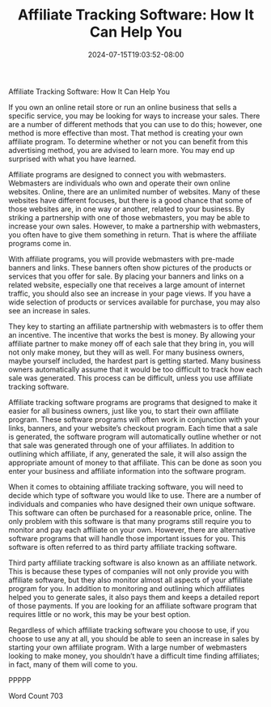 ﻿---
title: "Affiliate Tracking Software:  How It Can Help You"
date: 2024-07-15T19:03:52-08:00
description: "Tracking Software Tips for Web Success"
featured_image: "/images/Tracking Software.jpg"
tags: ["Tracking Software"]
---

Affiliate Tracking Software:  How It Can Help You

If you own an online retail store or run an online business that sells a specific service, you may be looking for ways to increase your sales. There are a number of different methods that you can use to do this; however, one method is more effective than most. That method is creating your own affiliate program. To determine whether or not you can benefit from this advertising method, you are advised to learn more. You may end up surprised with what you have learned.

Affiliate programs are designed to connect you with webmasters. Webmasters are individuals who own and operate their own online websites. Online, there are an unlimited number of websites.  Many of these websites have different focuses, but there is a good chance that some of those websites are, in one way or another, related to your business.  By striking a partnership with one of those webmasters, you may be able to increase your own sales. However, to make a partnership with webmasters, you often have to give them something in return. That is where the affiliate programs come in.  

With affiliate programs, you will provide webmasters with pre-made banners and links. These banners often show pictures of the products or services that you offer for sale. By placing your banners and links on a related website, especially one that receives a large amount of internet traffic, you should also see an increase in your page views. If you have a wide selection of products or services available for purchase, you may also see an increase in sales. 

They key to starting an affiliate partnership with webmasters is to offer them an incentive. The incentive that works the best is money. By allowing your affiliate partner to make money off of each sale that they bring in, you will not only make money, but they will as well. For many business owners, maybe yourself included, the hardest part is getting started.  Many business owners automatically assume that it would be too difficult to track how each sale was generated. This process can be difficult, unless you use affiliate tracking software.  

Affiliate tracking software programs are programs that designed to make it easier for all business owners, just like you, to start their own affiliate program. These software programs will often work in conjunction with your links, banners, and your website’s checkout program. Each time that a sale is generated, the software program will automatically outline whether or not that sale was generated through one of your affiliates.  In addition to outlining which affiliate, if any, generated the sale, it will also assign the appropriate amount of money to that affiliate.  This can be done as soon you enter your business and affiliate information into the software program.

When it comes to obtaining affiliate tracking software, you will need to decide which type of software you would like to use.  There are a number of individuals and companies who have designed their own unique software. This software can often be purchased for a reasonable price, online.  The only problem with this software is that many programs still require you to monitor and pay each affiliate on your own.  However, there are alternative software programs that will handle those important issues for you. This software is often referred to as third party affiliate tracking software.

Third party affiliate tracking software is also known as an affiliate network. This is because these types of companies will not only provide you with affiliate software, but they also monitor almost all aspects of your affiliate program for you. In addition to monitoring and outlining which affiliates helped you to generate sales, it also pays them and keeps a detailed report of those payments.  If you are looking for an affiliate software program that requires little or no work, this may be your best option.

Regardless of which affiliate tracking software you choose to use, if you choose to use any at all, you should be able to seen an increase in sales by starting your own affiliate program.  With a large number of webmasters looking to make money, you shouldn’t have a difficult time finding affiliates; in fact, many of them will come to you.

PPPPP

Word Count 703


